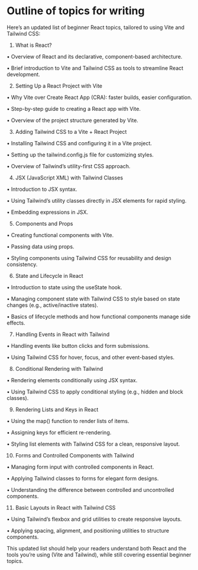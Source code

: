 
# Outline of topics for writing

Here’s an updated list of beginner React topics, tailored to using Vite and Tailwind CSS:

  

1. What is React?

• Overview of React and its declarative, component-based architecture.

• Brief introduction to Vite and Tailwind CSS as tools to streamline React development.

2. Setting Up a React Project with Vite

• Why Vite over Create React App (CRA): faster builds, easier configuration.

• Step-by-step guide to creating a React app with Vite.

• Overview of the project structure generated by Vite.

3. Adding Tailwind CSS to a Vite + React Project

• Installing Tailwind CSS and configuring it in a Vite project.

• Setting up the tailwind.config.js file for customizing styles.

• Overview of Tailwind’s utility-first CSS approach.

4. JSX (JavaScript XML) with Tailwind Classes

• Introduction to JSX syntax.

• Using Tailwind’s utility classes directly in JSX elements for rapid styling.

• Embedding expressions in JSX.

5. Components and Props

• Creating functional components with Vite.

• Passing data using props.

• Styling components using Tailwind CSS for reusability and design consistency.

6. State and Lifecycle in React

• Introduction to state using the useState hook.

• Managing component state with Tailwind CSS to style based on state changes (e.g., active/inactive states).

• Basics of lifecycle methods and how functional components manage side effects.

7. Handling Events in React with Tailwind

• Handling events like button clicks and form submissions.

• Using Tailwind CSS for hover, focus, and other event-based styles.

8. Conditional Rendering with Tailwind

• Rendering elements conditionally using JSX syntax.

• Using Tailwind CSS to apply conditional styling (e.g., hidden and block classes).

9. Rendering Lists and Keys in React

• Using the map() function to render lists of items.

• Assigning keys for efficient re-rendering.

• Styling list elements with Tailwind CSS for a clean, responsive layout.

10. Forms and Controlled Components with Tailwind

• Managing form input with controlled components in React.

• Applying Tailwind classes to forms for elegant form designs.

• Understanding the difference between controlled and uncontrolled components.

11. Basic Layouts in React with Tailwind CSS

• Using Tailwind’s flexbox and grid utilities to create responsive layouts.

• Applying spacing, alignment, and positioning utilities to structure components.

  

This updated list should help your readers understand both React and the tools you’re using (Vite and Tailwind), while still covering essential beginner topics.